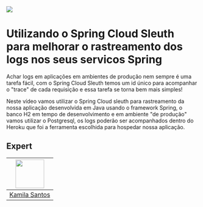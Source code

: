 <img src="https://storage.googleapis.com/golden-wind/experts-club/capa-github.svg" />

# Utilizando o Spring Cloud Sleuth para melhorar o rastreamento dos logs nos seus servicos Spring

Achar logs em aplicações em ambientes de produção nem sempre é uma tarefa fácil, com o Spring Cloud Sleuth temos um id único para acompanhar o "trace" de cada requisição e essa tarefa se torna bem mais simples!

Neste vídeo vamos utilizar o Spring Cloud sleuth para rastreamento da nossa aplicação  desenvolvida em Java usando o framework Spring, o banco H2 em tempo de desenvolvimento e em ambiente "de produção"  vamos utilizar o Postgresql, os logs poderão ser acompanhados dentro do Heroku que foi a ferramenta escolhida para hospedar nossa aplicação. 

## Expert

| [<img src="https://avatars.githubusercontent.com/u/32311268?s=460&u=88788249fc35ea2f59f583dae36d674d34896839&v=4" width="75px;"/>](https://github.com/Kamilahsantos) |
| :-: |
|[Kamila Santos](https://github.com/Kamilahsantos)|
